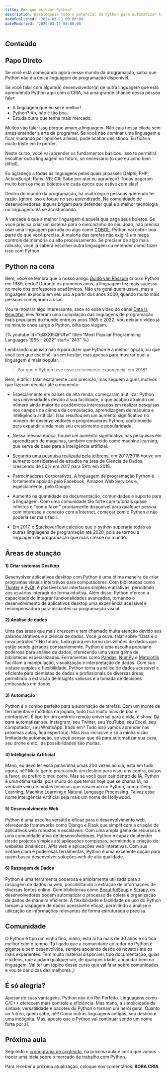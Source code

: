 ```yaml
---
title: Por que estudar Python?
description: Desbloqueie todo o potencial do Python para automatizar tarefas, trabalhar com IA e se destacar no mercado!
datePublished: '2024-03-11 00:00:00'
dateModified: '2024-03-11 00:00:00'
---
```


## Conteúdo

## Papo Direto

Se você está começando agora nesse mundo da programação, saiba que Python não é a única linguagem de programação disponível.

Se você falar com algum(a) desenvolvedor(a) de outra linguagem que está aprendendo Python aqui com o CRIA, há uma grande chance dessa pessoa falar:

- A linguagem que eu sei é melhor!
- Python? Ah, não é tão boa.
- Estuda outra que tenha mais mercado.

Muitos vão falar isso porque amam a linguagem. Não caia nessa cilada sem antes entender a arte de programar. Se você não dominar uma linguagem e ficar mudando por opiniões alheias, pode acabar desistindo. Eu ficaria muito triste em te perder.

Neste curso, você vai aprender os fundamentos básicos. Isso te permitirá escolher outra linguagem no futuro, se necessário (o que eu acho bem difícil).

Eu agradeço a todas as linguagens pelas quais já passei: Delphi; PHP; ActionScript; Ruby; VB; C#;
Sabe por que eu agradeço? Todas pagaram muito bem os meus boletos em cada época que estive com elas!

Dentro do mundo da programação, há muito ego e pessoas querendo ter razão. Ignore isso e foque no seu aprendizado. Na comunidade de desenvolvedores, alguns brigam para defender qual é a melhor tecnologia ou linguagem. Vá se acostumando.

A verdade é que a melhor linguagem é aquela que paga seus boletos. Se você precisa criar um sistema para o mercadinho do seu João, não precisa usar uma linguagem parruda ou algo como [COBOL](https://pt.wikipedia.org/wiki/COBOL). Python vai cobrir boa parte do que você precisa. A maioria das tarefas não exigirá um mega controle de memória ou alto processamento. Se precisar de algo mais robusto, você já saberá escolher outra linguagem ou entender como fazer isso com Python.

## Python na cena

Bem, você se lembra que o nosso amigo [Guido van Rossum](https://alancria.xyz/python-1-de-365#o-pai-da-criança) criou o Python em 1989, certo? Durante os primeiros anos, a linguagem fez mais sucesso no meio dos professores acadêmicos. Não era geral quem usava, mas a linguagem explodiu em seu uso a partir dos anos 2000, quando muito mais pessoas começaram a usar.

Vou te mostrar algo interessante, saca só esse vídeo do canal [Data Is Beautiful](https://www.youtube.com/@DataIsBeautifulOfficial), eles fizeram uma compilação das linguagens de programação mais populares do mundo entre os anos 1965 e 2022. Vou deixar o video já no minuto onde surge o Python, olha que viagem.

{% youtube id="qQXXI5QFUfw" title="Most Popular Programming Languages 1965 - 2022" start="243" %}

Lembrando que isso não é para dizer que Python é a melhor opção, ou que você tem que escolhê-la sem hesitar, mas apenas para mostrar qual a linguagem é mais popular.

> Por que o Python teve esse crescimento exponencial em 2018?

Bem, é difícil falar exatamente com precisão, mas seguem alguns motivos que fizeram decolar até o momento:

- Especialmente em países de alta renda, começaram a utilizar Python nas universidades devido à sua facilidade, o que acabou atraindo um número ainda maior de acadêmicos interessados em realizar pesquisas nos campos da ciência da computação, aprendizagem de máquina e inteligência artificial. Isso resultou em um aumento significativo no número de desenvolvedores e programadores Python, contribuindo para expandir ainda mais seu crescimento e popularidade.

- Nessa mesma época, houve um aumento significativo nas pesquisas em aprendizado de máquinas, também conhecido como machine learning, que serve de base para a inteligência artificial.

- [Segundo uma pesquisa realizada pela jetbrens](https://www.jetbrains.com/research/python-developers-survey-2018/), em 2017/2018 houve um aumento consideravel de estudos na área de Ciencia de Dados, crescendo de 50% em 2017 para 58% em 2018.

- Patrocinadores Corporativos, A linguagem de programação Python é fortemente apoiada pelo Facebook, Amazon Web Services e, especialmente, pelo Google.

- Aumento na quantidade de documentação, comunidades e suporte para a linguagem. Com uma comunidade tão forte com tutoriais quase infinitos e "como fazer" prontamente disponível para qualquer pessoa com interesse e conexão com a Internet, começar com o Python e não poderia ser mais fácil.

- Em 2017, o [Stackoverflow calculou](https://stackoverflow.blog/2017/09/06/incredible-growth-python/) que o python superaria todas as outras linguagens de programação até 2020, pois se tornou a linguagem de programação que mais cresce no mundo.

## Áreas de atuação

#### 1) Criar sistemas Destkop

Desenvolver aplicativos desktop com Python é uma ótima maneira de criar programas visuais interativos para computadores. Com bibliotecas como [Tkinter](https://docs.python.org/pt-br/3/library/tkinter.html) e [PyQt](https://wiki.python.org/moin/PyQt), é possível criar interfaces simples e atrativas, permitindo aos usuários interagir de forma intuitiva. Além disso, Python oferece a capacidade de integrar funcionalidades avançadas, tornando o desenvolvimento de aplicativos desktop uma experiência acessível e recompensadora para iniciantes na programação visual.

#### 2) Análise de dados

Uma das áreas que mais crescem e tem chamado muita atenção devido aos salários atrativos é a ciência de dados. Você já ouviu falar sobre "Data é o novo petróleo"? No futuro, tudo girará em torno dos zilhões de dados que estão sendo gerados constantemente. Python é uma escolha popular e poderosa para análise de dados, oferecendo uma vasta gama de bibliotecas especializadas. Ferramentas como [Pandas](https://pandas.pydata.org), [NumPy](https://numpy.org) e [Matplotlib](https://matplotlib.org) facilitam a manipulação, visualização e interpretação de dados. Com sua sintaxe simples e flexibilidade, Python torna a análise de dados acessível e eficiente para cientistas de dados e profissionais de diversas áreas, permitindo a extração de insights valiosos e a tomada de decisões embasadas em dados.

#### 3) Automação

Python é o combo perfeito para a automação de tarefas. Com um monte de ferramentas e módulos na jogada, tudo fica muito mais de boa e confortável. É tipo ter um controle remoto universal para a vida, é show. Dá para automatizar seu Instagram, seu Twitter, seu YouTube, seu Excel, seu computador, seu WhatsApp. Irado em? Tudo isso vamos aprender nas próximas aulas, fica esperto(a). Mas isso inclusive é só a minha visão limitada de automação, se você pensar que dá para automatizar sua casa, seu drone e etc., as possibilidades são muitas.

#### 4) Inteligência Artificial

Mano, eu devo ler essa palavrinha umas 200 vezes ao dia, está em tudo agora, né? Muita gente procurando um destino para isso, uns contra, outros a favor, eu prefiro o meu corre. Mas se você quer cair dentro de IA, Python é uma ótima saída, pois muito do que temos hoje que se chama IA, na verdade veio de muitas técnicas que nasceram no Python, como: Deep Learning, Machine Learning e Natural Language Processing. Talvez esse nome Inteligência Artificial seja mais um nome de Hollywood.

#### 5) Desenvolvimento Web

Python é uma escolha versátil e eficaz para o desenvolvimento web, oferecendo frameworks como Django e Flask que simplificam a criação de aplicativos web robustos e escaláveis. Com uma ampla gama de recursos e uma comunidade ativa de desenvolvedores, Python é capaz de atender desde projetos simples até aplicações complexas, permitindo a criação de websites dinâmicos, APIs web e aplicações web interativas. Com sua sintaxe clara e poderosas ferramentas, Python é uma excelente opção para quem busca desenvolver soluções web de alta qualidade.

#### 6) Raspagem de Dados

Python é uma ferramenta poderosa e amplamente utilizada para a raspagem de dados na web, possibilitando a extração de informações de diversas fontes online. Com bibliotecas como [BeautifulSoup](https://beautiful-soup-4.readthedocs.io/en/latest/) e [Scrapy](https://scrapy.org), os desenvolvedores podem automatizar o processo de coleta e organização de dados de maneira eficiente. A flexibilidade e facilidade de uso do Python tornam a raspagem de dados acessível e eficaz, permitindo a análise e utilização de informações relevantes de forma estruturada e precisa.

## Comunidade

O Python é tipo um vinho fino, mano, está aí há mais de 30 anos e só fica melhor com o tempo. Tá ligado que a comunidade ao redor do Python é gigante e bem desenvolvida, sempre apoiando desde os novatos até os mais experientes. Tem muito material disponível, tipo documentação, guias e vídeos, que ajudam qualquer um, de qualquer idade, a mandar bem na linguagem. Vai ter um tópico desse curso que vai falar sobre comunidades e vou te dar dicas das melhores ;)

## É só alegria?

Apesar de suas vantagens, Python não é o Rei Perfeito. Linguagens como C/C++ oferecem mais controle e eficiência. Mas mano, a simplicidade da sintaxe, versatilidade e pacotes do Python o tornam um herói geral. Quanto ao futuro, quem sabe, né? Como outras linguagens antigas, seu destino é uma incógnita. Mas, aposto que o Python vai continuar sendo um nome forte por aí.

## Próxima aula

Seguindo o [cronograma de conteúdo](https://alancria.xyz/post/python-365-dias#lista-das-aulas), na próxima aula é certo que vamos trocar uma ideia sobre o mercado de trabalho com Python.

Para receber a próxima atualização, coloque nos comentários: **BORA CRIA**
